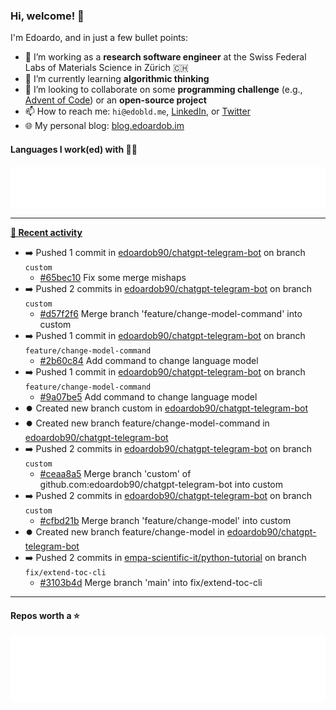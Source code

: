 ### Hi, welcome! 👋 

I'm Edoardo, and in just a few bullet points:

- 🔭 I’m working as a **research software engineer** at the Swiss Federal Labs of Materials Science in Zürich 🇨🇭
- 🌱 I’m currently learning **algorithmic thinking**
- 👯 I’m looking to collaborate on some **programming challenge** (e.g., [Advent of Code](https://github.com/edoardob90/aoc2022)) or an **open-source project**
- 📫 How to reach me: `hi@edobld.me`, [LinkedIn](https://linkedin.com/in/edobld), or [Twitter](https://twitter.com/edobld)
- 🌐 My personal blog: [blog.edoardob.im](https://blog.edoardob.im)

#### Languages I work(ed) with 👨‍💻

<img src="https://github.com/edoardob90/edoardob90/blob/main/.cache/languages.svg">

---

**[📰 Recent activity](https://github.com/edoardob90)**
* ➡️ Pushed 1 commit in [edoardob90/chatgpt-telegram-bot](https://github.com/edoardob90/chatgpt-telegram-bot) on branch `custom`
  * [#65bec10](https://github.com/edoardob90/chatgpt-telegram-bot/commit/65bec10) Fix some merge mishaps
* ➡️ Pushed 2 commits in [edoardob90/chatgpt-telegram-bot](https://github.com/edoardob90/chatgpt-telegram-bot) on branch `custom`
  * [#d57f2f6](https://github.com/edoardob90/chatgpt-telegram-bot/commit/d57f2f6) Merge branch &#39;feature/change-model-command&#39; into custom
* ➡️ Pushed 1 commit in [edoardob90/chatgpt-telegram-bot](https://github.com/edoardob90/chatgpt-telegram-bot) on branch `feature/change-model-command`
  * [#2b60c84](https://github.com/edoardob90/chatgpt-telegram-bot/commit/2b60c84) Add command to change language model
* ➡️ Pushed 1 commit in [edoardob90/chatgpt-telegram-bot](https://github.com/edoardob90/chatgpt-telegram-bot) on branch `feature/change-model-command`
  * [#9a07be5](https://github.com/edoardob90/chatgpt-telegram-bot/commit/9a07be5) Add command to change language model
* ⏺️ Created new branch custom in [edoardob90/chatgpt-telegram-bot](https://github.com/edoardob90/chatgpt-telegram-bot)
* ⏺️ Created new branch feature/change-model-command in [edoardob90/chatgpt-telegram-bot](https://github.com/edoardob90/chatgpt-telegram-bot)
* ➡️ Pushed 2 commits in [edoardob90/chatgpt-telegram-bot](https://github.com/edoardob90/chatgpt-telegram-bot) on branch `custom`
  * [#ceaa8a5](https://github.com/edoardob90/chatgpt-telegram-bot/commit/ceaa8a5) Merge branch &#39;custom&#39; of github.com:edoardob90/chatgpt-telegram-bot into custom
* ➡️ Pushed 2 commits in [edoardob90/chatgpt-telegram-bot](https://github.com/edoardob90/chatgpt-telegram-bot) on branch `custom`
  * [#cfbd21b](https://github.com/edoardob90/chatgpt-telegram-bot/commit/cfbd21b) Merge branch &#39;feature/change-model&#39; into custom
* ⏺️ Created new branch feature/change-model in [edoardob90/chatgpt-telegram-bot](https://github.com/edoardob90/chatgpt-telegram-bot)
* ➡️ Pushed 2 commits in [empa-scientific-it/python-tutorial](https://github.com/empa-scientific-it/python-tutorial) on branch `fix/extend-toc-cli`
  * [#3103b4d](https://github.com/empa-scientific-it/python-tutorial/commit/3103b4d) Merge branch &#39;main&#39; into fix/extend-toc-cli


---

#### Repos worth a ⭐

<img src="https://github.com/edoardob90/edoardob90/blob/main/.cache/stars.svg">

<!--
- ⚡ Fun fact: ...
- 🤔 I’m looking for help with ...
- 💬 Ask me about ...
-->
